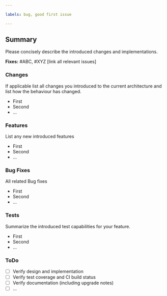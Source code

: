 ```yaml
---

labels: bug, good first issue

---
```


<!--
If possible fill in all headings that are necessary for your request 

Please label your request accordingly
-->


## Summary

Please concisely describe the introduced changes and implementations.

**Fixes:** #ABC, #XYZ [link all relevant issues]

### Changes
If applicable list all changes you introduced to the current architecture and list how the behaviour has changed.
* First
* Second
* ...

### Features
List any new introduced features
* First
* Second
* ...

### Bug Fixes
All related Bug fixes 
* First
* Second
* ...

### Tests
Summarize the introduced test capabilities for your feature.
* First
* Second
* ...



### ToDo
<!-- For WIP PR add meanigful todos -->
- [ ] Verify design and implementation 
- [ ] Verify test coverage and CI build status
- [ ] Verify documentation (including upgrade notes)
- [ ] ...
